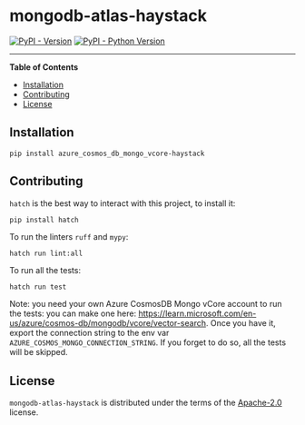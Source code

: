 # mongodb-atlas-haystack

[![PyPI - Version](https://img.shields.io/pypi/v/mongodb-atlas-haystack.svg)](https://pypi.org/project/mongodb-atlas-haystack)
[![PyPI - Python Version](https://img.shields.io/pypi/pyversions/mongodb-atlas-haystack.svg)](https://pypi.org/project/mongodb-atlas-haystack)

-----

**Table of Contents**

- [Installation](#installation)
- [Contributing](#contributing)
- [License](#license)

## Installation

```console
pip install azure_cosmos_db_mongo_vcore-haystack
```

## Contributing

`hatch` is the best way to interact with this project, to install it:
```sh
pip install hatch
```

To run the linters `ruff` and `mypy`:
```
hatch run lint:all
```

To run all the tests:
```
hatch run test
```

Note: you need your own Azure CosmosDB Mongo vCore account to run the tests: you can make one here: 
https://learn.microsoft.com/en-us/azure/cosmos-db/mongodb/vcore/vector-search. Once you have it, export the connection string
to the env var `AZURE_COSMOS_MONGO_CONNECTION_STRING`. If you forget to do so, all the tests will be skipped.

## License

`mongodb-atlas-haystack` is distributed under the terms of the [Apache-2.0](https://spdx.org/licenses/Apache-2.0.html) license.
